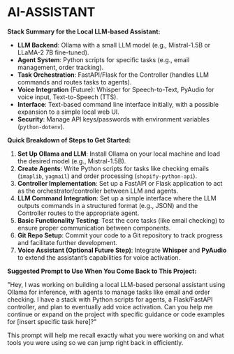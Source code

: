 # AI-ASSISTANT


**Stack Summary for the Local LLM-based Assistant:**

- **LLM Backend**: Ollama with a small LLM model (e.g., Mistral-1.5B or LLaMA-2 7B fine-tuned).
- **Agent System**: Python scripts for specific tasks (e.g., email management, order tracking).
- **Task Orchestration**: FastAPI/Flask for the Controller (handles LLM commands and routes tasks to agents).
- **Voice Integration** (Future): Whisper for Speech-to-Text, PyAudio for voice input, Text-to-Speech (TTS).
- **Interface**: Text-based command line interface initially, with a possible expansion to a simple local web UI.
- **Security**: Manage API keys/passwords with environment variables (`python-dotenv`).

**Quick Breakdown of Steps to Get Started:**

1. **Set Up Ollama and LLM**: Install Ollama on your local machine and load the desired model (e.g., Mistral-1.5B).
2. **Create Agents**: Write Python scripts for tasks like checking emails (`imaplib`, `yagmail`) and order processing (`shopify-python-api`).
3. **Controller Implementation**: Set up a FastAPI or Flask application to act as the orchestrator/controller between LLM and agents.
4. **LLM Command Integration**: Set up a simple interface where the LLM outputs commands in a structured format (e.g., JSON) and the Controller routes to the appropriate agent.
5. **Basic Functionality Testing**: Test the core tasks (like email checking) to ensure proper communication between components.
6. **Git Repo Setup**: Commit your code to a Git repository to track progress and facilitate further development.
7. **Voice Assistant (Optional Future Step)**: Integrate **Whisper** and **PyAudio** to extend the assistant’s capabilities for voice activation.

**Suggested Prompt to Use When You Come Back to This Project:**

"Hey, I was working on building a local LLM-based personal assistant using Ollama for inference, with agents to manage tasks like email and order checking. I have a stack with Python scripts for agents, a Flask/FastAPI controller, and plan to eventually add voice activation. Can you help me continue or expand on the project with specific guidance or code examples for [insert specific task here]?"

This prompt will help me recall exactly what you were working on and what tools you were using so we can jump right back in efficiently.


